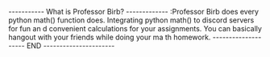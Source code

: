 
----------- What is Professor Birb? -------------
:Professor Birb does every python math() function does.
Integrating python math() to discord servers for fun an
d convenient calculations for your assignments. You can
basically hangout with your friends while doing your ma
th homework.
-------------------- END ----------------------
